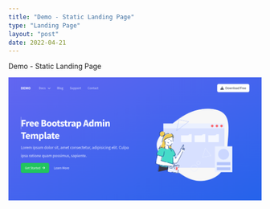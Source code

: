 ```yaml
---
title: "Demo - Static Landing Page"
type: "Landing Page"
layout: "post"
date: 2022-04-21
---
```


Demo - Static Landing Page

![Preview](/assets/projects/demo.png)
